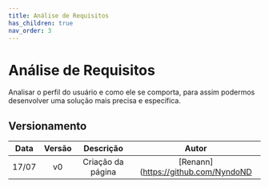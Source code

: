 ```yaml
---
title: Análise de Requisitos
has_children: true
nav_order: 3
---
```


# Análise de Requisitos

Analisar o perfil do usuário e como ele se comporta, para assim podermos desenvolver uma solução mais precisa e específica.

## Versionamento

| Data  | Versão |     Descrição     |                Autor                |
| :---: | :----: | :---------------: | :---------------------------------: |
| 17/07 |   v0   | Criação da página | [Renann](https://github.com/NyndoND |